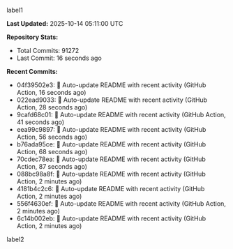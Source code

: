 
label1 
<!-- ACTIVITY_START -->
**Last Updated:** 2025-10-14 05:11:00 UTC

**Repository Stats:**
- Total Commits: 91272
- Last Commit: 16 seconds ago

**Recent Commits:**
- 04f39502e3: 🤖 Auto-update README with recent activity (GitHub Action, 16 seconds ago)
- 022ead9033: 🤖 Auto-update README with recent activity (GitHub Action, 28 seconds ago)
- 9cafd68c01: 🤖 Auto-update README with recent activity (GitHub Action, 41 seconds ago)
- eea99c9897: 🤖 Auto-update README with recent activity (GitHub Action, 56 seconds ago)
- b76ada95ce: 🤖 Auto-update README with recent activity (GitHub Action, 68 seconds ago)
- 70cdec78ea: 🤖 Auto-update README with recent activity (GitHub Action, 87 seconds ago)
- 088bc98a8f: 🤖 Auto-update README with recent activity (GitHub Action, 2 minutes ago)
- 4181b4c2c6: 🤖 Auto-update README with recent activity (GitHub Action, 2 minutes ago)
- 556f4630ef: 🤖 Auto-update README with recent activity (GitHub Action, 2 minutes ago)
- 6c14b002eb: 🤖 Auto-update README with recent activity (GitHub Action, 2 minutes ago)
<!-- ACTIVITY_END -->

label2
